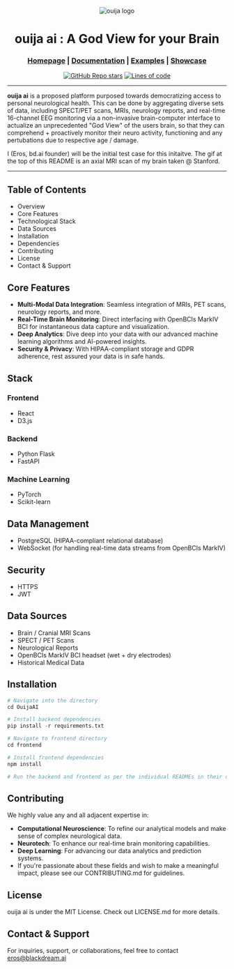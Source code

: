 <div align="center">

![ouija logo](https://github.com/blackdreamai/ouija-ai/assets/17468438/caf539fa-f17a-42db-8331-fd142789b348)

# ouija ai : A God View for your Brain

<h3>

[Homepage](https://github.com/blackdreamai/ouija-ai) | [Documentation](/docs) | [Examples](/examples) | [Showcase](/docs/showcase.md)

</h3>

[![GitHub Repo stars](https://img.shields.io/github/stars/blackdreamai/ouija-ai)](https://github.com/blackdreamai/ouija-ai/stargazers)
[![Lines of code](https://img.shields.io/tokei/lines/github/blackdreamai/ouija-ai)](https://github.com/blackdreamai/ouija-ai)

</div>

---

**ouija ai** is a proposed platform purposed towards democratizing access to personal neurological health. This can be done by aggregating diverse sets of data, including SPECT/PET scans, MRIs, neurology reports, and real-time 16-channel EEG monitoring via a non-invasive brain-computer interface to actualize an unprecedented "God View" of the users brain, so that they can comprehend + proactively monitor their neuro activity, functioning and any pertubations due to respective age / damage.

I (Eros, bd.ai founder) will be the initial test case for this initaitve. The gif at the top of this README is an axial MRI scan of my brain taken @ Stanford.

---

## Table of Contents
- Overview
- Core Features
- Technological Stack
- Data Sources
- Installation
- Dependencies
- Contributing
- License
- Contact & Support

## Core Features
- **Multi-Modal Data Integration**: Seamless integration of MRIs, PET scans, neurology reports, and more.
- **Real-Time Brain Monitoring**: Direct interfacing with OpenBCIs MarkIV BCI for instantaneous data capture and visualization.
- **Deep Analytics**: Dive deep into your data with our advanced machine learning algorithms and AI-powered insights.
- **Security & Privacy**: With HIPAA-compliant storage and GDPR adherence, rest assured your data is in safe hands.

## Stack
### Frontend
- React
- D3.js

### Backend
- Python Flask
- FastAPI

### Machine Learning
- PyTorch
- Scikit-learn

## Data Management
- PostgreSQL (HIPAA-compliant relational database)
- WebSocket (for handling real-time data streams from OpenBCIs MarkIV)

## Security
- HTTPS
- JWT

## Data Sources
- Brain / Cranial MRI Scans
- SPECT / PET Scans
- Neurological Reports
- OpenBCIs MarkIV BCI headset (wet + dry electrodes)
- Historical Medical Data
  
## Installation

```py
# Navigate into the directory
cd OuijaAI

# Install backend dependencies
pip install -r requirements.txt

# Navigate to frontend directory
cd frontend

# Install frontend dependencies
npm install

# Run the backend and frontend as per the individual READMEs in their directories.
```

## Contributing
We highly value any and all adjacent expertise in:
- **Computational Neuroscience**: To refine our analytical models and make sense of complex neurological data.
- **Neurotech**: To enhance our real-time brain monitoring capabilities.
- **Deep Learning**: For advancing our data analytics and prediction systems.
- If you're passionate about these fields and wish to make a meaningful impact, please see our CONTRIBUTING.md for guidelines.

## License
ouija ai is under the MIT License. Check out LICENSE.md for more details.

## Contact & Support
For inquiries, support, or collaborations, feel free to contact eros@blackdream.ai


